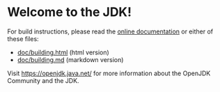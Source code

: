 # Welcome to the JDK!

For build instructions, please read the [online documentation](https://openjdk.java.net/groups/build/doc/building.html) or either of these files:

- [doc/building.html](doc/building.html) (html version)
- [doc/building.md](doc/building.md) (markdown version)

Visit <https://openjdk.java.net/> for more information about the OpenJDK Community and the JDK.

